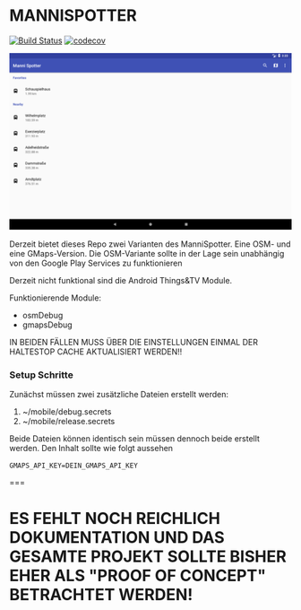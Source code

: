 # MANNISPOTTER

[![Build Status](https://travis-ci.org/GuennisHueftgold/ManniSpotter.svg?branch=master)](https://travis-ci.org/GuennisHueftgold/ManniSpotter)
[![codecov](https://codecov.io/gh/GuennisHueftgold/ManniSpotter/branch/master/graph/badge.svg)](https://codecov.io/gh/GuennisHueftgold/ManniSpotter)

![Image of Main Menu](docs/screenshot_tablet_1.png)

Derzeit bietet dieses Repo zwei Varianten des ManniSpotter. Eine OSM- und eine GMaps-Version.
Die OSM-Variante sollte in der Lage sein unabhängig von den Google Play Services zu funktionieren

Derzeit nicht funktional sind die Android Things&TV Module.

Funktionierende Module:

- osmDebug
- gmapsDebug

IN BEIDEN FÄLLEN MUSS ÜBER DIE EINSTELLUNGEN EINMAL DER HALTESTOP CACHE AKTUALISIERT WERDEN!!

### Setup Schritte

Zunächst müssen zwei zusätzliche Dateien erstellt werden:

1. ~/mobile/debug.secrets
2. ~/mobile/release.secrets

Beide Dateien können identisch sein müssen dennoch beide erstellt werden. Den Inhalt sollte wie folgt aussehen

```
GMAPS_API_KEY=DEIN_GMAPS_API_KEY
```

===


# ES FEHLT NOCH REICHLICH DOKUMENTATION UND DAS GESAMTE PROJEKT SOLLTE BISHER EHER ALS "PROOF OF CONCEPT" BETRACHTET WERDEN!
